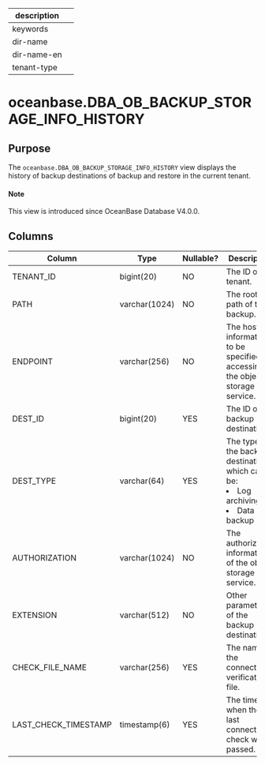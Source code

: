 | description ||
|---|---|
| keywords ||
| dir-name ||
| dir-name-en ||
| tenant-type ||

# oceanbase.DBA_OB_BACKUP_STORAGE_INFO_HISTORY

## Purpose

The `oceanbase.DBA_OB_BACKUP_STORAGE_INFO_HISTORY` view displays the history of backup destinations of backup and restore in the current tenant.

<main id="notice" type='explain'>
  <h4>Note</h4>
  <p>This view is introduced since OceanBase Database V4.0.0. </p>
</main>

## Columns

| Column | Type | Nullable? | Description |
| --- | --- | --- | --- |
| TENANT_ID | bigint(20) | NO | The ID of the tenant. |
| PATH | varchar(1024) | NO | The root path of the backup. |
| ENDPOINT | varchar(256) | NO | The host information to be specified for accessing the object storage service. |
| DEST_ID | bigint(20) | YES | The ID of the backup destination. |
| DEST_TYPE | varchar(64) | YES | The type of the backup destination, which can be:<li>Log archiving<li>Data backup |
| AUTHORIZATION | varchar(1024) | NO | The authorization information of the object storage service. |
| EXTENSION | varchar(512) | NO | Other parameters of the backup destination. |
| CHECK_FILE_NAME | varchar(256) | YES | The name of the connectivity verification file. |
| LAST_CHECK_TIMESTAMP | timestamp(6) | YES | The time when the last connectivity check was passed. |
